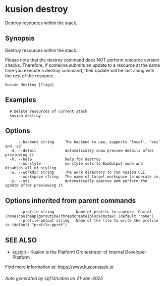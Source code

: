 # kusion destroy

Destroy resources within the stack.

## Synopsis

Destroy resources within the stack.

 Please note that the destroy command does NOT perform resource version checks. Therefore, if someone submits an update to a resource at the same time you execute a destroy command, their update will be lost along with the rest of the resource.

```
kusion destroy [flags]
```

## Examples

```
  # Delete resources of current stack
  kusion destroy
```

## Options

```
      --backend string     The backend to use, supports 'local', 'oss' and 's3'.
  -d, --detail             Automatically show preview details after previewing it
  -h, --help               help for destroy
      --no-style           no-style sets to RawOutput mode and disables all of styling
  -w, --workdir string     The work directory to run Kusion CLI.
      --workspace string   The name of target workspace to operate in.
  -y, --yes                Automatically approve and perform the update after previewing it
```

## Options inherited from parent commands

```
      --profile string          Name of profile to capture. One of (none|cpu|heap|goroutine|threadcreate|block|mutex) (default "none")
      --profile-output string   Name of the file to write the profile to (default "profile.pprof")
```

## SEE ALSO

* [kusion](index.md)	 - Kusion is the Platform Orchestrator of Internal Developer Platform
		
Find more information at: https://www.kusionstack.io

###### Auto generated by spf13/cobra on 21-Jan-2025
